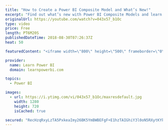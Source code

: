 ```yaml
---
title: "How to Create a Power BI Composite Model and What’s New!"
excerpt: "Find out what’s new with Power BI Composite Models and learn how to create one step-by-step.  • Composite Models combine the Import and Direct Query Mode • Find out why Composite Models may hold the key to bring IT & Business together ===Power BI Resources=== 👉 FREE Power BI Step-by-Step Tutorial http://web.learnpowerbi.com/tutorial"
originalUrl: https://youtube.com/watch?v=043x57_b1Oc
type: video
price: Free
length: PT6M20S
publishedDateTime: 2018-08-30T07:26:37Z
heat: 50

featuredContent: "<iframe width=\"800\" height=\"500\" frameborder=\"0\" src=\"https://www.youtube.com/embed/043x57_b1Oc\" allow=\"accelerometer; autoplay; encrypted-media; gyroscope; picture-in-picture\" allowfullscreen></iframe>"

provider:
  name: Learn Power BI
  domain: learnpowerbi.com

topics:
  - Power BI

images:
  - url: https://i.ytimg.com/vi/043x57_b1Oc/maxresdefault.jpg
    width: 1280
    height: 720
    isCached: true

secured: "RecHzqRxyLzTA5PxkeaImy26BK5YmBWBEFgF+E1hzTAIGhiY3l0oN5RXytKYktrEuL9/0Ot6/N4mffxqIiYRMO8rpbO8cT0N74fTw9kx2KYA1Je4cCtA2eOeYPYMQzgMSVTs0HAFK3C3eS34fwRP/hbGdGwPGhMLUMtQFeleVHD7qBi1xBeiKVd6voKNL7NxdjtrVDtYIbos0MSEPZsUduMz+01iJR2GvrHRG3WwcYTeUhTzGvuZ8xZYPb7VmuyIl5oEdMkYH+JjaPrGcmEegHzj912R71pECNC+yAXU6cZ3rb2Qsb2XsdbdlEfgVZV/KKhQzgexs8h5hAhYSu3ulwEmcUvQKF3e9448M7UKktzlxRQOmnTbXAA7NV41ePwPXuuWH8P60kPwZDmL5bVVbba99W66pwPbiDzkZjP2TdM=;LCbm5MbH298h+Ks8M8R5ag=="
---
```


